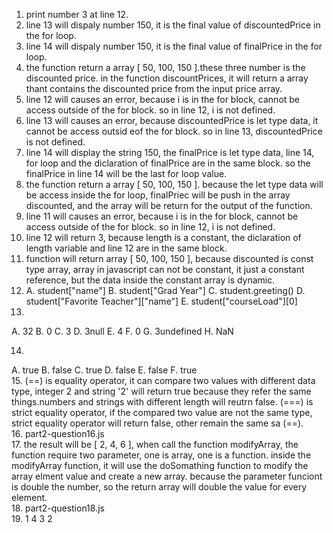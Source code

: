 1. print number 3 at line 12.
2. line 13 will dispaly number 150, it is the final value of discountedPrice in the for loop.
3. line 14 will dispaly number 150, it is the final value of finalPrice in the for loop.
4. the function return a array [ 50, 100, 150 ].these three number is the discounted price. in the function discountPrices, it will return a array thant contains the discounted price from the input price array.
5. line 12 will causes an error, because i is in the for block, cannot be access outside of the for block. so in line 12, i is not defined.
6. line 13 will causes an error, because discountedPrice is let type data, it cannot be access outsid eof the for block. so in line 13, discountedPrice is not defined.
7. line 14 will display the string 150, the finalPrice is let type data, line 14, for loop and the diclaration of finalPrice are in the same block. so the finalPrice in line 14 will be the last for loop value. 
8. the function return a array [ 50, 100, 150 ]. because the let type data will be access inside the for loop, finalPriec will be push in the array discounted, and the array will be return for the output of the function.
9. line 11 will causes an error, because i is in the for block, cannot be access outside of the for block. so in line 12, i is not defined. 
10. line 12 will return 3, because length is a constant, the diclaration of length variable and line 12 are in the same block.
11. function will return array [ 50, 100, 150 ], because discounted is const type array, array in javascript can not be constant, it just a constant reference, but the data inside the constant array is dynamic. 
12. 
    A. student["name"]
    B. student["Grad Year"]
    C. student.greeting()
    D. student["Favorite Teacher"]["name"]
    E. student["courseLoad"][0]  
13. 
A. 32
B. 0
C. 3
D. 3null
E. 4
F. 0
G. 3undefined
H. NaN

14. 
A. true
B. false
C. true
D. false
E. false
F. true  
15. (==) is equality operator, it can compare two values with different data type, integer 2 and string '2' will return true because they refer the same things.numbers and strings with different length will reutrn false. (===) is strict equality operator, if the compared two value are not the same type, strict equality operator will return false, other remain the same sa (==).  
16. part2-question16.js  
17. the result will be [ 2, 4, 6 ], when call the function modifyArray, the function require two parameter, one is array, one is a function. inside the modifyArray function, it will use the doSomathing function to modify the array elment value and create a new array. because the parameter funciont is double the number, so the return array will double the value for every element.  
18. part2-question18.js  
19. 1
    4
    3
    2

